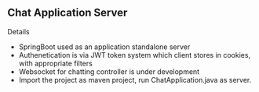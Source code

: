 ## Chat Application Server 

Details 

  - SpringBoot used as an application standalone server
  - Authenetication is via JWT token system which client stores in cookies, with appropriate filters 
  - Websocket for chatting controller is under development
  - Import the project as maven project, run ChatApplication.java as server.
